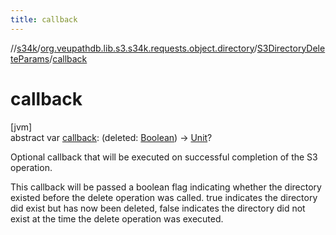 ```yaml
---
title: callback
---
```

//[s34k](../../../index.html)/[org.veupathdb.lib.s3.s34k.requests.object.directory](../index.html)/[S3DirectoryDeleteParams](index.html)/[callback](callback.html)



# callback



[jvm]\
abstract var [callback](callback.html): (deleted: [Boolean](https://kotlinlang.org/api/latest/jvm/stdlib/kotlin/-boolean/index.html)) -&gt; [Unit](https://kotlinlang.org/api/latest/jvm/stdlib/kotlin/-unit/index.html)?



Optional callback that will be executed on successful completion of the S3 operation.



This callback will be passed a boolean flag indicating whether the directory existed before the delete operation was called.  true indicates the directory did exist but has now been deleted, false indicates the directory did not exist at the time the delete operation was executed.




